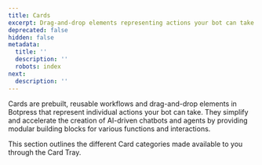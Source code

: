```yaml
---
title: Cards
excerpt: Drag-and-drop elements representing actions your bot can take.
deprecated: false
hidden: false
metadata:
  title: ''
  description: ''
  robots: index
next:
  description: ''
---
```

Cards are prebuilt, reusable workflows and drag-and-drop elements in Botpress that represent individual actions your bot can take. They simplify and accelerate the creation of AI-driven chatbots and agents by providing modular building blocks for various functions and interactions.

This section outlines the different Card categories made available to you through the Card Tray.